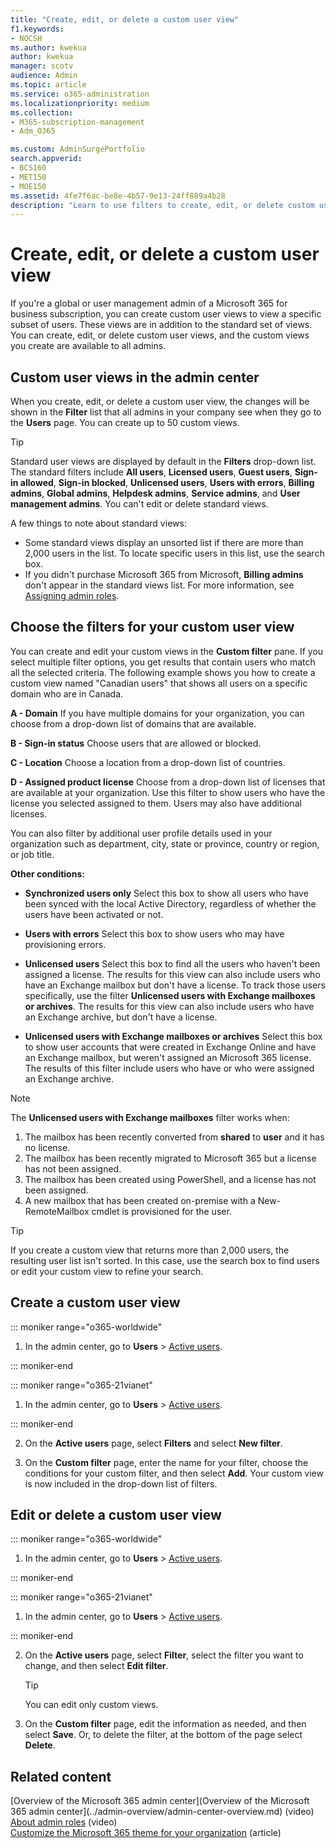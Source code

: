 ```yaml
---
title: "Create, edit, or delete a custom user view"
f1.keywords:
- NOCSH
ms.author: kwekua
author: kwekua
manager: scotv
audience: Admin
ms.topic: article
ms.service: o365-administration
ms.localizationpriority: medium
ms.collection: 
- M365-subscription-management 
- Adm_O365

ms.custom: AdminSurgePortfolio
search.appverid:
- BCS160
- MET150
- MOE150
ms.assetid: 4fe7f6ac-be8e-4b57-9e13-24ff889a4b28
description: "Learn to use filters to create, edit, or delete custom user view in Microsoft 365."
---
```


# Create, edit, or delete a custom user view

If you're a global or user management admin of a Microsoft 365 for business subscription,  you can create custom user views to view a specific subset of users. These views are in addition to the standard set of views. You can create, edit, or delete custom user views, and the custom views you create are available to all admins.
  
## Custom user views in the admin center

When you create, edit, or delete a custom user view, the changes will be shown in the **Filter** list that all admins in your company see when they go to the **Users** page. You can create up to 50 custom views. 

> [!TIP]
>  Standard user views are displayed by default in the **Filters** drop-down list. The standard filters include **All users**, **Licensed users**, **Guest users**,  **Sign-in allowed**, **Sign-in blocked**, **Unlicensed users**, **Users with errors**, **Billing admins**, **Global admins**, **Helpdesk admins**, **Service admins**, and **User management admins**. You can't edit or delete standard views. 

A few things to note about standard views: 

- Some standard views display an unsorted list if there are more than 2,000 users in the list. To locate specific users in this list, use the search box. 
- If you didn't purchase Microsoft 365 from Microsoft, **Billing admins** don't appear in the standard views list. For more information, see [Assigning admin roles](assign-admin-roles.md). 
  
## Choose the filters for your custom user view

You can create and edit your custom views in the **Custom filter** pane. If you select multiple filter options, you get results that contain users who match all the selected criteria. The following example shows you how to create a custom view named "Canadian users" that shows all users on a specific domain who are in Canada. 

  
 **A - Domain** If you have multiple domains for your organization, you can choose from a drop-down list of domains that are available. 
  
 **B - Sign-in status** Choose users that are allowed or blocked. 
  
 **C - Location** Choose a location from a drop-down list of countries. 
  
 **D - Assigned product license** Choose from a drop-down list of licenses that are available at your organization. Use this filter to show users who have the license you selected assigned to them. Users may also have additional licenses. 
  
You can also filter by additional user profile details used in your organization such as department, city, state or province, country or region, or job title.
  
 **Other conditions:**
  
- **Synchronized users only** Select this box to show all users who have been synced with the local Active Directory, regardless of whether the users have been activated or not. 
    
- **Users with errors** Select this box to show users who may have provisioning errors. 
    
- **Unlicensed users** Select this box to find all the users who haven't been assigned a license. The results for this view can also include users who have an Exchange mailbox but don't have a license. To track those users specifically, use the filter **Unlicensed users with Exchange mailboxes or archives**. The results for this view can also include users who have an Exchange archive, but don't have a license.
    
- **Unlicensed users with Exchange mailboxes or archives** Select this box to show user accounts that were created in Exchange Online and have an Exchange mailbox, but weren't assigned an Microsoft 365 license. The results of this filter include users who have or who were assigned an Exchange archive. 

> [!NOTE]
> The **Unlicensed users with Exchange mailboxes** filter works when:
1. The mailbox has been recently converted from **shared** to **user** and it has no license.
2. The mailbox has been recently migrated to Microsoft 365 but a license has not been assigned.
3. The mailbox has been created using PowerShell, and a license has not been assigned.
4. A new mailbox that has been created on-premise with a New-RemoteMailbox cmdlet is provisioned for the user.
    
> [!TIP]
> If you create a custom view that returns more than 2,000 users, the resulting user list isn't sorted. In this case, use the search box to find users or edit your custom view to refine your search. 
  
## Create a custom user view

::: moniker range="o365-worldwide"

1. In the admin center, go to **Users** \> <a href="https://go.microsoft.com/fwlink/p/?linkid=834822" target="_blank">Active users</a>.
  
::: moniker-end

::: moniker range="o365-21vianet"

1. In the admin center, go to **Users** \> <a href="https://go.microsoft.com/fwlink/p/?linkid=850628" target="_blank">Active users</a>.  

::: moniker-end
    
2. On the **Active users** page, select **Filters** and select **New filter**.
  
3. On the **Custom filter** page, enter the name for your filter, choose the conditions for your custom filter, and then select **Add**. Your custom view is now included in the drop-down list of filters.

## Edit or delete a custom user view

::: moniker range="o365-worldwide"

1. In the admin center, go to **Users** \> <a href="https://go.microsoft.com/fwlink/p/?linkid=834822" target="_blank">Active users</a>.

::: moniker-end

::: moniker range="o365-21vianet"

1. In the admin center, go to **Users** \> <a href="https://go.microsoft.com/fwlink/p/?linkid=850628" target="_blank">Active users</a>. 

::: moniker-end 
    
2. On the **Active users** page, select **Filter**, select the filter you want to change, and then select **Edit filter**. 
    
    > [!TIP]
    > You can edit only custom views. 
  
3. On the **Custom filter** page, edit the information as needed, and then select **Save**. Or, to delete the filter, at the bottom of the page select **Delete**. 

## Related content

[Overview of the Microsoft 365 admin center](Overview of the Microsoft 365 admin center](../admin-overview/admin-center-overview.md) (video)\
[About admin roles](../add-users/about-admin-roles.md) (video)\
[Customize the Microsoft 365 theme for your organization](../setup/customize-your-organization-theme.md) (article)


     
